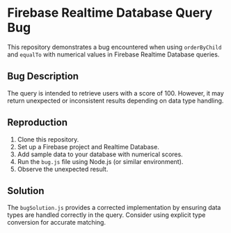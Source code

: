 # Firebase Realtime Database Query Bug

This repository demonstrates a bug encountered when using `orderByChild` and `equalTo` with numerical values in Firebase Realtime Database queries.

## Bug Description
The query is intended to retrieve users with a score of 100.  However, it may return unexpected or inconsistent results depending on data type handling. 

## Reproduction
1. Clone this repository.
2. Set up a Firebase project and Realtime Database.
3. Add sample data to your database with numerical scores.
4. Run the `bug.js` file using Node.js (or similar environment).
5. Observe the unexpected result. 

## Solution
The `bugSolution.js` provides a corrected implementation by ensuring data types are handled correctly in the query.  Consider using explicit type conversion for accurate matching.